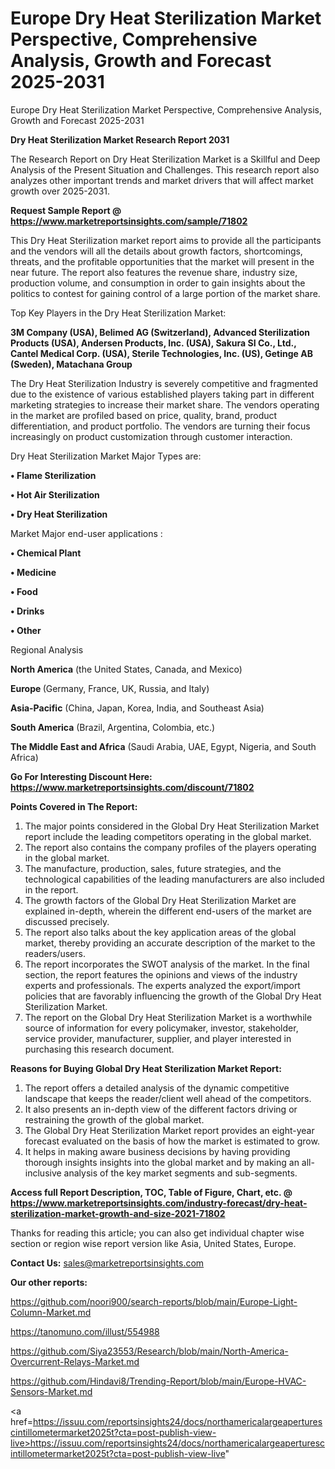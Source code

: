 # Europe Dry Heat Sterilization Market Perspective, Comprehensive Analysis, Growth and Forecast 2025-2031
Europe Dry Heat Sterilization Market Perspective, Comprehensive Analysis, Growth and Forecast 2025-2031

<strong>Dry Heat Sterilization Market Research Report 2031</strong>

The Research Report on Dry Heat Sterilization Market is a Skillful and Deep Analysis of the Present Situation and Challenges. This research report also analyzes other important trends and market drivers that will affect market growth over 2025-2031.

<strong>Request Sample Report @ <a href=https://www.marketreportsinsights.com/sample/71802>https://www.marketreportsinsights.com/sample/71802</a></strong>

This Dry Heat Sterilization market report aims to provide all the participants and the vendors will all the details about growth factors, shortcomings, threats, and the profitable opportunities that the market will present in the near future. The report also features the revenue share, industry size, production volume, and consumption in order to gain insights about the politics to contest for gaining control of a large portion of the market share.

Top Key Players in the Dry Heat Sterilization Market:

<strong>3M Company (USA), Belimed AG (Switzerland), Advanced Sterilization Products (USA), Andersen Products, Inc. (USA), Sakura SI Co., Ltd., Cantel Medical Corp. (USA), Sterile Technologies, Inc. (US), Getinge AB (Sweden), Matachana Group</strong>

The Dry Heat Sterilization Industry is severely competitive and fragmented due to the existence of various established players taking part in different marketing strategies to increase their market share. The vendors operating in the market are profiled based on price, quality, brand, product differentiation, and product portfolio. The vendors are turning their focus increasingly on product customization through customer interaction.

Dry Heat Sterilization Market Major Types are:

<strong>• Flame Sterilization

• Hot Air Sterilization

• Dry Heat Sterilization</strong>

Market Major end-user applications :

<strong>• Chemical Plant

• Medicine

• Food

• Drinks

• Other</strong>

Regional Analysis

</u><strong><b>North America</b></strong> (the United States, Canada, and Mexico)

<strong><b>Europe </b></strong>(Germany, France, UK, Russia, and Italy)

<strong><b>Asia-Pacific</b></strong> (China, Japan, Korea, India, and Southeast Asia)

<strong><b>South America</b></strong> (Brazil, Argentina, Colombia, etc.)

<strong><b>The Middle East and Africa</b></strong> (Saudi Arabia, UAE, Egypt, Nigeria, and South Africa)

<strong>Go For Interesting Discount Here: <a href=https://www.marketreportsinsights.com/discount/71802>https://www.marketreportsinsights.com/discount/71802</a></strong>

<strong>Points Covered in The Report:</strong>
<ol>
  <li>The major points considered in the Global Dry Heat Sterilization Market report include the leading competitors operating in the global market.</li>
  <li>The report also contains the company profiles of the players operating in the global market.</li>
  <li>The manufacture, production, sales, future strategies, and the technological capabilities of the leading manufacturers are also included in the report.</li>
  <li>The growth factors of the Global Dry Heat Sterilization Market are explained in-depth, wherein the different end-users of the market are discussed precisely.</li>
  <li>The report also talks about the key application areas of the global market, thereby providing an accurate description of the market to the readers/users.</li>
  <li>The report incorporates the SWOT analysis of the market. In the final section, the report features the opinions and views of the industry experts and professionals. The experts analyzed the export/import policies that are favorably influencing the growth of the Global Dry Heat Sterilization Market.</li>
  <li>The report on the Global Dry Heat Sterilization Market is a worthwhile source of information for every policymaker, investor, stakeholder, service provider, manufacturer, supplier, and player interested in purchasing this research document.</li>
</ol>
<strong>Reasons for Buying Global Dry Heat Sterilization Market Report:</strong>

<ol>
  <li>The report offers a detailed analysis of the dynamic competitive landscape that keeps the reader/client well ahead of the competitors.</li>
  <li>It also presents an in-depth view of the different factors driving or restraining the growth of the global market.</li>
  <li>The Global Dry Heat Sterilization Market report provides an eight-year forecast evaluated on the basis of how the market is estimated to grow.</li>
  <li>It helps in making aware business decisions by having providing thorough insights insights into the global market and by making an all-inclusive analysis of the key market segments and sub-segments.</li>
</ol>
<strong>Access full Report Description, TOC, Table of Figure, Chart, etc. @ <a href=https://www.marketreportsinsights.com/industry-forecast/dry-heat-sterilization-market-growth-and-size-2021-71802>https://www.marketreportsinsights.com/industry-forecast/dry-heat-sterilization-market-growth-and-size-2021-71802</a></strong>


Thanks for reading this article; you can also get individual chapter wise section or region wise report version like Asia, United States, Europe.

<strong>Contact Us:</strong>
sales@marketreportsinsights.com

<strong>Our other reports:</strong>

<a href=https://github.com/noori900/search-reports/blob/main/Europe-Light-Column-Market.md>https://github.com/noori900/search-reports/blob/main/Europe-Light-Column-Market.md</a>

<a href=https://tanomuno.com/illust/554988>https://tanomuno.com/illust/554988</a>

<a href=https://github.com/Siya23553/Research/blob/main/North-America-Overcurrent-Relays-Market.md>https://github.com/Siya23553/Research/blob/main/North-America-Overcurrent-Relays-Market.md</a>

<a href=https://github.com/Hindavi8/Trending-Report/blob/main/Europe-HVAC-Sensors-Market.md>https://github.com/Hindavi8/Trending-Report/blob/main/Europe-HVAC-Sensors-Market.md</a>

<a href=https://issuu.com/reportsinsights24/docs/northamericalargeaperturescintillometermarket2025t?cta=post-publish-view-live>https://issuu.com/reportsinsights24/docs/northamericalargeaperturescintillometermarket2025t?cta=post-publish-view-live</a>"
